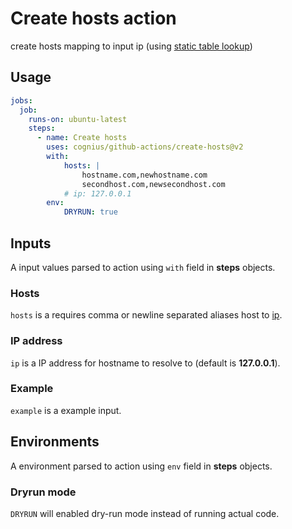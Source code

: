 # Create hosts action

create hosts mapping to input ip (using [static table lookup][hosts.5-manpage])

[hosts.5-manpage]: https://www.man7.org/linux/man-pages/man5/hosts.5.html

## Usage

```yaml
jobs:
  job:
    runs-on: ubuntu-latest
    steps:
      - name: Create hosts
        uses: cognius/github-actions/create-hosts@v2
        with:
            hosts: |
                hostname.com,newhostname.com
                secondhost.com,newsecondhost.com
            # ip: 127.0.0.1
        env:
            DRYRUN: true
```

## Inputs

A input values parsed to action using `with` field in **steps** objects.

### Hosts

`hosts` is a requires comma or newline separated aliases host to [ip](#ip-address).

### IP address

`ip` is a IP address for hostname to resolve to (default is **127.0.0.1**).

### Example

`example` is a example input.

## Environments

A environment parsed to action using `env` field in **steps** objects.

### Dryrun mode

`DRYRUN` will enabled dry-run mode instead of running actual code.
